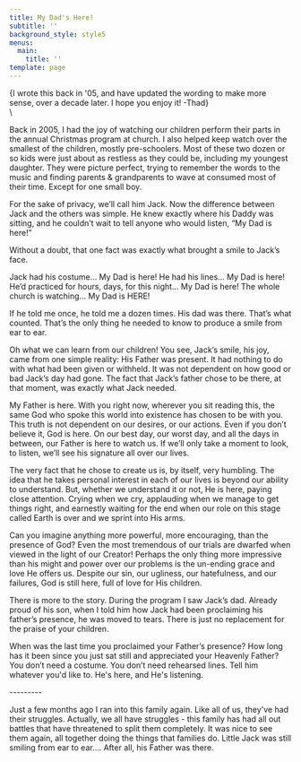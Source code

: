 ```yaml
---
title: My Dad's Here!
subtitle: ''
background_style: style5
menus:
  main:
    title: ''
template: page
---
```

{I wrote this back in '05, and have updated the wording to make more sense, over a decade later. I hope you enjoy it! -Thad}\
\
<p>Back in 2005, I had the joy of watching our children perform their parts in the annual Christmas program at church. I also helped keep watch over the smallest of the children, mostly pre-schoolers. Most of these two dozen or so kids were just about as restless as they could be, including my youngest daughter. They were picture perfect, trying to remember the words to the music and finding parents &amp; grandparents to wave at consumed most of their time. Except for one small boy.</p>
<p>For the sake of privacy, we’ll call him Jack. Now the difference between Jack and the others was simple. He knew exactly where his Daddy was sitting, and he couldn’t wait to tell anyone who would listen, “My Dad is here!”</p>
<p>Without a doubt, that one fact was exactly what brought a smile to Jack’s face.</p>
<p>Jack had his costume… My Dad is here! He had his lines… My Dad is here! He’d practiced for hours, days, for this night… My Dad is here! The whole church is watching… My Dad is HERE!</p>
<p>If he told me once, he told me a dozen times. His dad was there. That’s what counted. That’s the only thing he needed to know to produce a smile from ear to ear.</p>
<p>Oh what we can learn from our children! You see, Jack’s smile, his joy, came from one simple reality: His Father was present. It had nothing to do with what had been given or withheld. It was not dependent on how good or bad Jack’s day had gone. The fact that Jack’s father chose to be there, at that moment, was exactly what Jack needed.</p>
<p>My Father is here. With you right now, wherever you sit reading this, the same God who spoke this world into existence has chosen to be with you. This truth is not dependent on our desires, or our actions. Even if you don’t believe it, God is here. On our best day, our worst day, and all the days in between, our Father is here to watch us. If we’ll only take a moment to look, to listen, we’ll see his signature all over our lives.</p>
<p>The very fact that he chose to create us is, by itself, very humbling. The idea that he takes personal interest in each of our lives is beyond our ability to understand. But, whether we understand it or not, He is here, paying close attention. Crying when we cry, applauding when we manage to get things right, and earnestly waiting for the end when our role on this stage called Earth is over and we sprint into His arms.</p>
<p>Can you imagine anything more powerful, more encouraging, than the presence of God? Even the most tremendous of our trials are dwarfed when viewed in the light of our Creator! Perhaps the only thing more impressive than his might and power over our problems is the un-ending grace and love He offers us. Despite our sin, our ugliness, our hatefulness, and our failures, God is still here, full of love for His children.</p>
<p>There is more to the story. During the program I saw Jack’s dad. Already proud of his son, when I told him how Jack had been proclaiming his father’s presence, he was moved to tears. There is just no replacement for the praise of your children.</p>
<p>When was the last time you proclaimed your Father’s presence? How long has it been since you just sat still and appreciated your Heavenly Father? You don’t need a costume. You don’t need rehearsed lines. Tell him whatever you'd like to. He's here, and He's listening.</p>
<p>---------</p>
<p>Just a few months ago I ran into this family again. Like all of us, they've had their struggles. Actually, we all have struggles - this family has had all out battles that have threatened to split them completely. It was nice to see them again, all together doing the things that families do. Little Jack was still smiling from ear to ear.... After all, his Father was there.</p>
<p> </p>
<p><!--/cut--></p>
